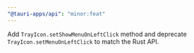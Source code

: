 ```yaml
---
"@tauri-apps/api": "minor:feat"
---
```


Add `TrayIcon.setShowMenuOnLeftClick` method and deprecate `TrayIcon.setMenuOnLeftClick` to match the Rust API.

